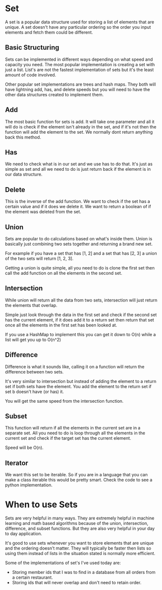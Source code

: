 # Set
A set is a popular data structure used for storing a list of elements
that are unique. A set doesn't have any particular ordering so the order
you input elements and fetch them could be different. 

## Basic Structuring 
Sets can be implemented in different ways depending on what speed and
capacity you need. The most popular implementation is creating a set 
with just a list. List's are not the fastest implementation of sets
but it's the least amount of code involved. 

Other popular set implementations are trees and hash maps. They both
will have lightning add, has, and delete speeds but you will need to 
have the other data structures created to implement them. 

## Add
The most basic function for sets is add. It will take one parameter and
all it will do is check if the element isn't already in the set, and if 
it's not then the function will add the element to the set. We normally 
dont return anything back this method.

## Has
We need to check what is in our set and we use has to do that. It's just
as simple as set and all we need to do is just return back if the 
element is in our data structure. 

## Delete
This is the inverse of the add function. We want to check if the set
has a certain value and if it does we delete it. We want to return a 
boolean of if the element was deleted from the set. 

## Union
Sets are popular to do calculations based on what's inside them. Union 
is basically just combining two sets together and returning a brand new
set. 

For example if you have a set that has [1, 2] and a set that has [2, 3]
a union of the two sets will return [1, 2, 3]. 

Getting a union is quite simple, all you need to do is clone the first 
set then call the add function on all the elements in the second set.

## Intersection
While union will return all the data from two sets, intersection will
just return the elements that overlap. 

Simple just look through the data in the first set and check if the 
second set has the current element, if it does add it to a return set
then return that set once all the elements in the first set has been
looked at. 

If you use a HashMap to implement this you can get it down to O(n) while
a list will get you up to O(n^2)

## Difference
Difference is what it sounds like, calling it on a function will return 
the difference between two sets. 

It's very similar to intersection but instead of adding the element to a
return set if both sets have the element. You add the element to the 
return set if set b doesn't have (or has) it. 

You will get the same speed from the intersection function.

## Subset
This function will return if all the elements in the current set are in 
a separate set. All you need to do is loop through all the elements
in the current set and check if the target set has the current element.

Speed will be O(n). 

## Iterator 
We want this set to be iterable. So if you are in a language that you 
can make a class iterable this would be pretty smart. Check the code to 
see a python implementation.

# When to use Sets
Sets are very helpful in many ways. They are extremely helpful in 
machine learning and math based algorithms because of the union, 
intersection, difference, and subset functions. But they are also very
helpful in your day to day application. 

It's good to use sets whenever you want to store elements that are 
unique and the ordering doesn't matter. They will typically be faster
then lists so using them instead of lists in the situation stated is
normally more efficient. 

Some of the implementations of set's I've used today are:
- Storing member ids that I was to find in a database from all orders
from a certain restaurant. 
- Storing ids that will never overlap and don't need to retain order.